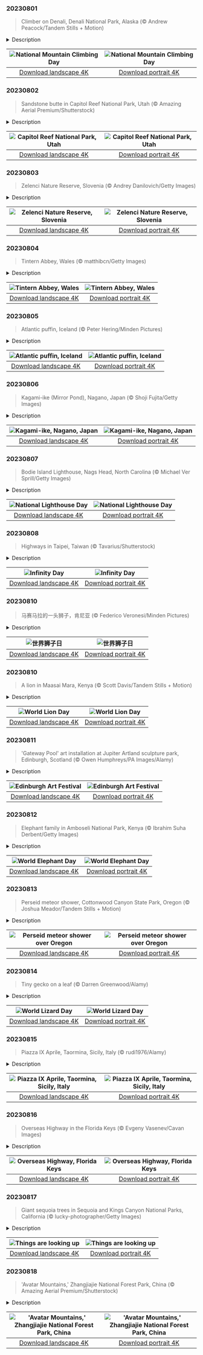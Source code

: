 

### 20230801

> Climber on Denali, Denali National Park, Alaska (© Andrew Peacock/Tandem Stills + Motion)

<details>
<summary>Description</summary>

> Today is National Mountain Climbing Day, dedicated to celebrating the sport while highlighting its many risks and rewards. In a bid to scale the tallest peaks and conquer difficult terrain around the world, mountain climbers embark on physically strenuous journeys that demand exceptional training and experience. But the panoramic views and sense of achievement after reaching the summit makes the effort worthwhile. Our image today is that of Denali, North America's highest peak at 20,310 feet, in south-central Alaska. The name 'Denali' means 'the high one' in the native Athabascan language. Four climbers, Walter Harper, Harry Karstens, Robert Tatum, and Hudson Stuck, were the first to set foot on the top of the mountain in 1913.
> 
> 
> 
> 

</details>

| ![National Mountain Climbing Day](https://cn.bing.com/th?id=OHR.DenaliClimber_EN-US1974827525_UHD.jpg&pid=hp&w=400&h=224&rs=1&c=4) | ![National Mountain Climbing Day](https://cn.bing.com/th?id=OHR.DenaliClimber_EN-US1974827525_1080x1920.jpg&pid=hp&w=155&h=315&rs=1&c=4) |
|:---------:|:---------:|
| [Download landscape 4K](https://cn.bing.com/th?id=OHR.DenaliClimber_EN-US1974827525_UHD.jpg) | [Download portrait 4K](https://cn.bing.com/th?id=OHR.DenaliClimber_EN-US1974827525_1080x1920.jpg) |

### 20230802

> Sandstone butte in Capitol Reef National Park, Utah (© Amazing Aerial Premium/Shutterstock)

<details>
<summary>Description</summary>

> Behold the rugged grandeur of Utah's red rock country. This hidden gem of the American Southwest is Capitol Reef National Park, a tapestry of towering cliffs, twisting canyons, colorful sandstone buttes, and sweeping desert landscapes. Less popular than Zion and Bryce Canyon, the park offers a pleasantly uncrowded experience for visitors keen to enjoy this spectacular landscape. It is also home to a wide variety of plants and animals, including the elusive desert bighorn sheep and more than 230 bird species. But its crown jewel is the nearly 100-mile long Waterpocket Fold, a 7,000-foot-high step in the rock layers, officially known as a monocline. This massive wrinkle on the surface of the planet was formed around 50 to 70 million years ago.
> 
> 
> 
> 

</details>

| ![Capitol Reef National Park, Utah](https://cn.bing.com/th?id=OHR.CapitolButte_EN-US2124222699_UHD.jpg&pid=hp&w=400&h=224&rs=1&c=4) | ![Capitol Reef National Park, Utah](https://cn.bing.com/th?id=OHR.CapitolButte_EN-US2124222699_1080x1920.jpg&pid=hp&w=155&h=315&rs=1&c=4) |
|:---------:|:---------:|
| [Download landscape 4K](https://cn.bing.com/th?id=OHR.CapitolButte_EN-US2124222699_UHD.jpg) | [Download portrait 4K](https://cn.bing.com/th?id=OHR.CapitolButte_EN-US2124222699_1080x1920.jpg) |

### 20230803

> Zelenci Nature Reserve, Slovenia (© Andrey Danilovich/Getty Images)

<details>
<summary>Description</summary>

> Experience nature's palette at its colorful best at Zelenci Springs, where Italy, Austria, and Slovenia meet, and multiple springs combine to form this aquamarine lake. Here in Slovenia’s Triglav National Park, these crystal-clear waters are the source of the Sava Dolinka, which runs into the country’s longest river, the Sava. Peer closely at the lakebed and you will see tiny springs bubbling up beneath the water's surface. These spring waters never freeze as underground water temperatures stay around 41 degrees Fahrenheit, enough to keep flowing through harsh winters in this alpine region.
> 
> 
> 
> 

</details>

| ![Zelenci Nature Reserve, Slovenia](https://cn.bing.com/th?id=OHR.ZelenciSprings_EN-US2246293953_UHD.jpg&pid=hp&w=400&h=224&rs=1&c=4) | ![Zelenci Nature Reserve, Slovenia](https://cn.bing.com/th?id=OHR.ZelenciSprings_EN-US2246293953_1080x1920.jpg&pid=hp&w=155&h=315&rs=1&c=4) |
|:---------:|:---------:|
| [Download landscape 4K](https://cn.bing.com/th?id=OHR.ZelenciSprings_EN-US2246293953_UHD.jpg) | [Download portrait 4K](https://cn.bing.com/th?id=OHR.ZelenciSprings_EN-US2246293953_1080x1920.jpg) |

### 20230804

> Tintern Abbey, Wales (© matthibcn/Getty Images)

<details>
<summary>Description</summary>

> Set deep in a gorge of the UK's River Wye, Tintern Abbey has an enduring presence. Originally built in wood, this Gothic masterpiece in Monmouthshire, Wales, was rebuilt in stone in 1269. It was in use for centuries until the dissolution of the monasteries in the 1530s, when Henry VIII broke with the Catholic Church. The building fell into ruin but, as the centuries passed, word of its intricate stones and romantic, pastoral setting spread. From painter J. M. W. Turner to poet William Wordsworth, many artists were drawn to the abbey over the years. This majestic ruin is now a national icon on the Welsh bank of the River Wye, on the border between Wales and England. There's another abbey in County Wexford, Ireland, of the same name. Back in olden days, the one in Wales was often known as 'Tintern Major,' while the Ireland one was called 'Tintern de Voto' (Tintern of the Vow).
> 
> 
> 
> 

</details>

| ![Tintern Abbey, Wales](https://cn.bing.com/th?id=OHR.GothicRuins_EN-US2341737381_UHD.jpg&pid=hp&w=400&h=224&rs=1&c=4) | ![Tintern Abbey, Wales](https://cn.bing.com/th?id=OHR.GothicRuins_EN-US2341737381_1080x1920.jpg&pid=hp&w=155&h=315&rs=1&c=4) |
|:---------:|:---------:|
| [Download landscape 4K](https://cn.bing.com/th?id=OHR.GothicRuins_EN-US2341737381_UHD.jpg) | [Download portrait 4K](https://cn.bing.com/th?id=OHR.GothicRuins_EN-US2341737381_1080x1920.jpg) |

### 20230805

> Atlantic puffin, Iceland (© Peter Hering/Minden Pictures)

<details>
<summary>Description</summary>

> Meet the Atlantic puffin! Known as 'sea parrots' or 'clowns of the sea,' about 60% of all Atlantic puffins nest on the coasts of Iceland. If you visit between June and September, you might see baby puffins being flung off a cliff. Do not be alarmed! It's part of puffling season, a yearly tradition on Iceland's Westman Islands, home of the largest puffin colony in the world. Residents search with a flashlight for lost or wayward pufflings—baby puffins—around cliffs, harbors, and the seaside area. They pick them up with gloved hands, take them to a cliff before sundown, and toss them over the edge. Why? Well, the lights of the town can confuse pufflings, who use the light of the moon and stars to guide them to the ocean, where they live for much of the year. Residents are simply doing their part to ensure they find their way to their natural habitat.
> 
> 
> 
> 

</details>

| ![Atlantic puffin, Iceland](https://cn.bing.com/th?id=OHR.AtlanticPuffin_EN-US6337041297_UHD.jpg&pid=hp&w=400&h=224&rs=1&c=4) | ![Atlantic puffin, Iceland](https://cn.bing.com/th?id=OHR.AtlanticPuffin_EN-US6337041297_1080x1920.jpg&pid=hp&w=155&h=315&rs=1&c=4) |
|:---------:|:---------:|
| [Download landscape 4K](https://cn.bing.com/th?id=OHR.AtlanticPuffin_EN-US6337041297_UHD.jpg) | [Download portrait 4K](https://cn.bing.com/th?id=OHR.AtlanticPuffin_EN-US6337041297_1080x1920.jpg) |

### 20230806

> Kagami-ike (Mirror Pond), Nagano, Japan (© Shoji Fujita/Getty Images)

<details>
<summary>Description</summary>

> This serene Japanese landscape is reflected in the still waters of an artificial reservoir known as Kagami-ike, meaning ‘mirror pond.' Surrounded by lush greenery and the Togakushi Mountain Range in Nagano Prefecture, Kagami-ike emerges from the morning mists to create an enchanting spectacle. During the cherry blossom season, visitors walk among sakura petals that float along the breeze while, in autumn, they can enjoy its surrounding orange and yellow foliage. This secluded spot is a wonderfully peaceful place for mindful meditation and self-reflection.
> 
> 
> 
> 

</details>

| ![Kagami-ike, Nagano, Japan](https://cn.bing.com/th?id=OHR.NaganoPond_EN-US2600828175_UHD.jpg&pid=hp&w=400&h=224&rs=1&c=4) | ![Kagami-ike, Nagano, Japan](https://cn.bing.com/th?id=OHR.NaganoPond_EN-US2600828175_1080x1920.jpg&pid=hp&w=155&h=315&rs=1&c=4) |
|:---------:|:---------:|
| [Download landscape 4K](https://cn.bing.com/th?id=OHR.NaganoPond_EN-US2600828175_UHD.jpg) | [Download portrait 4K](https://cn.bing.com/th?id=OHR.NaganoPond_EN-US2600828175_1080x1920.jpg) |

### 20230807

> Bodie Island Lighthouse, Nags Head, North Carolina (© Michael Ver Sprill/Getty Images)

<details>
<summary>Description</summary>

> Happy National Lighthouse Day! A beacon, a warning, and a symbol of hope and home, lighthouses have existed for thousands of years. The earliest known was the Pharos of Alexandria, which stood an estimated 330 feet tall. Built by the ancient Egyptians in the 3rd century BCE, an open fire was lit at its highest part to guide ships into port. Illumination technology advanced over the centuries, culminating in today's electric versions beaming light that can be seen from over 20 miles away. North Carolina's Bodie Island Lighthouse, pictured here, was built in 1872 and overlooks a section of ocean once known as the Graveyard of the Atlantic. Since then, it's been doing its best to outshine the stars above, as it guides sailors home to safe harbor.
> 
> 
> 
> 

</details>

| ![National Lighthouse Day](https://cn.bing.com/th?id=OHR.BodieNC_EN-US2693689463_UHD.jpg&pid=hp&w=400&h=224&rs=1&c=4) | ![National Lighthouse Day](https://cn.bing.com/th?id=OHR.BodieNC_EN-US2693689463_1080x1920.jpg&pid=hp&w=155&h=315&rs=1&c=4) |
|:---------:|:---------:|
| [Download landscape 4K](https://cn.bing.com/th?id=OHR.BodieNC_EN-US2693689463_UHD.jpg) | [Download portrait 4K](https://cn.bing.com/th?id=OHR.BodieNC_EN-US2693689463_1080x1920.jpg) |

### 20230808

> Highways in Taipei, Taiwan (© Tavarius/Shutterstock)

<details>
<summary>Description</summary>

> This looping highway in Taipei bears a resemblance to the symbol of infinity—the concept of something without ends or limits that is celebrated today. Infinity Day is held on the eighth day of the eighth month, a nod to the symbol's likeness to a sideways figure-of-eight. Established in 1987 by a New York-based philosopher, Jean-Pierre Ady Fenyo, the day celebrates freedom of thinking in its various forms, from philosophy through the arts and sciences. The symbol itself has a much longer history. English mathematician John Wallis is credited with introducing it as a mathematical symbol in 1655. The philosophical concept of infinity dates back at least as far as ancient Greece.
> 
> Taipei, the capital of Taiwan, was founded in the 18th century. The city might seem remote due to its location at the northern tip of the island, but Taipei's industrial activity encouraged the construction of impressive highways and public transport systems. Its green areas and nature preserves are equally remarkable, creating an extraordinary aerial view of the parks and roads in surprising shapes.
> 
> 

</details>

| ![Infinity Day](https://cn.bing.com/th?id=OHR.InfinityTaipei_EN-US3008697284_UHD.jpg&pid=hp&w=400&h=224&rs=1&c=4) | ![Infinity Day](https://cn.bing.com/th?id=OHR.InfinityTaipei_EN-US3008697284_1080x1920.jpg&pid=hp&w=155&h=315&rs=1&c=4) |
|:---------:|:---------:|
| [Download landscape 4K](https://cn.bing.com/th?id=OHR.InfinityTaipei_EN-US3008697284_UHD.jpg) | [Download portrait 4K](https://cn.bing.com/th?id=OHR.InfinityTaipei_EN-US3008697284_1080x1920.jpg) |

### 20230810

> 马赛马拉的一头狮子，肯尼亚 (© Federico Veronesi/Minden Pictures)

<details>
<summary>Description</summary>

> 狮子被称作“丛林之王”，但是在今天，也就是世界狮子日，我们得纠正这个说法：狮子其实并不生活在丛林中。狮子是草原和平原的王者，是凶猛的猎手。当它们没有狩猎时，这些威武的生物又会显露出相当有欺骗性的可爱一面来。它们会小憩、打闹、互相梳理毛发，然后下一秒又会突然去追逐羚羊，甚至是河马。就像是1994年的经典电影《狮子王》的片头曲里面唱的，这就是生命的循环。
> 
> 
> 
> 

</details>

| ![世界狮子日](https://cn.bing.com/th?id=OHR.WorldLionDay_ZH-CN0525835107_UHD.jpg&pid=hp&w=400&h=224&rs=1&c=4) | ![世界狮子日](https://cn.bing.com/th?id=OHR.WorldLionDay_ZH-CN0525835107_1080x1920.jpg&pid=hp&w=155&h=315&rs=1&c=4) |
|:---------:|:---------:|
| [Download landscape 4K](https://cn.bing.com/th?id=OHR.WorldLionDay_ZH-CN0525835107_UHD.jpg) | [Download portrait 4K](https://cn.bing.com/th?id=OHR.WorldLionDay_ZH-CN0525835107_1080x1920.jpg) |

### 20230810

> A lion in Maasai Mara, Kenya (© Scott Davis/Tandem Stills + Motion)

<details>
<summary>Description</summary>

> Lions are known as 'the king of the jungle,' but on World Lion Day, let's set the record straight: Lions don't live in the jungle. Lions lounge in lordly leisure and hunt with ferocious focus on grasslands and plains. When they're not hunting, these majestic creatures nap, wrestle, and groom each other. But in an instant, they're chasing down a hapless gazelle or a hippopotamus that's wandered too far from the safety of its river. Like the opening song of 'The Lion King' movie says, it's the circle of life. World Lion Day is our opportunity to (ahem) lionize these regal beasts and raise awareness of threats to their well-being like poaching, habitat destruction, and other human-lion conflicts.
> 
> 
> 
> 

</details>

| ![World Lion Day](https://cn.bing.com/th?id=OHR.WorldLionDay_EN-US3311213683_UHD.jpg&pid=hp&w=400&h=224&rs=1&c=4) | ![World Lion Day](https://cn.bing.com/th?id=OHR.WorldLionDay_EN-US3311213683_1080x1920.jpg&pid=hp&w=155&h=315&rs=1&c=4) |
|:---------:|:---------:|
| [Download landscape 4K](https://cn.bing.com/th?id=OHR.WorldLionDay_EN-US3311213683_UHD.jpg) | [Download portrait 4K](https://cn.bing.com/th?id=OHR.WorldLionDay_EN-US3311213683_1080x1920.jpg) |

### 20230811

> 'Gateway Pool' art installation at Jupiter Artland sculpture park, Edinburgh, Scotland (© Owen Humphreys/PA Images/Alamy)

<details>
<summary>Description</summary>

> It might look futuristic, but this stunning pool was created a few years ago at the Jupiter Artland sculpture garden near Edinburgh, for the Scottish city's annual art festival. Nearly 30 feet wide, 'Gateway' is both a landscape sculpture and a functioning swimming pool. It was made by the artist Joana Vasconcelos from over 11,000 hand-painted tiles, produced in a traditional ceramic workshop in Portugal.
> 
> Today is the first day of this year's Edinburgh Art Festival, which runs for two weeks and features events and exhibitions by both established artists and emerging talents. August is festival season in Scotland's capital city, which is also hosting its international festival, the famous Edinburgh Festival Fringe, the Royal Edinburgh Military Tattoo, and the city's international book and film festivals.
> 
> 

</details>

| ![Edinburgh Art Festival](https://cn.bing.com/th?id=OHR.JupiterArtland_EN-US8317170258_UHD.jpg&pid=hp&w=400&h=224&rs=1&c=4) | ![Edinburgh Art Festival](https://cn.bing.com/th?id=OHR.JupiterArtland_EN-US8317170258_1080x1920.jpg&pid=hp&w=155&h=315&rs=1&c=4) |
|:---------:|:---------:|
| [Download landscape 4K](https://cn.bing.com/th?id=OHR.JupiterArtland_EN-US8317170258_UHD.jpg) | [Download portrait 4K](https://cn.bing.com/th?id=OHR.JupiterArtland_EN-US8317170258_1080x1920.jpg) |

### 20230812

> Elephant family in Amboseli National Park, Kenya (© Ibrahim Suha Derbent/Getty Images)

<details>
<summary>Description</summary>

> These giants are the largest land animals on Earth, African bush elephants, which can reach 13 feet in shoulder height and weigh as much as 11 tons. They are one of three living species of elephant, alongside their smaller relatives, the African forest elephant and the Asian elephant. Their immense size is not the only incredible thing about them. Studies suggest that elephants can recognize themselves in the mirror and that these mammals display emotions such as grief when they lose family members. World Elephant Day—held on August 12—was set up to admire them but also to highlight the difficulties they face. Amboseli National Park in Kenya—where this photograph was taken—is one of the few remaining habitats where African elephant herds can still be found in large numbers.
> 
> 
> 
> 

</details>

| ![World Elephant Day](https://cn.bing.com/th?id=OHR.ThreeElephants_EN-US3930300492_UHD.jpg&pid=hp&w=400&h=224&rs=1&c=4) | ![World Elephant Day](https://cn.bing.com/th?id=OHR.ThreeElephants_EN-US3930300492_1080x1920.jpg&pid=hp&w=155&h=315&rs=1&c=4) |
|:---------:|:---------:|
| [Download landscape 4K](https://cn.bing.com/th?id=OHR.ThreeElephants_EN-US3930300492_UHD.jpg) | [Download portrait 4K](https://cn.bing.com/th?id=OHR.ThreeElephants_EN-US3930300492_1080x1920.jpg) |

### 20230813

> Perseid meteor shower, Cottonwood Canyon State Park, Oregon (© Joshua Meador/Tandem Stills + Motion)

<details>
<summary>Description</summary>

> What must our ancestors have thought when they saw meteors light up the night sky? Was it terrifying or an event of wonder? Thankfully, we now know that this celestial cascade is a harmless annual event. The Perseid meteor shower thrills stargazers from mid-July to late August and is due to peak today. The Perseids are caused by Earth passing through debris left behind by the Comet Swift-Tuttle. When the cosmic debris hits our atmosphere, it disintegrates in a colorful, fiery light display. It's a good night to catch the Perseids if you can—the moon is projected to only be 10% illuminated, so the meteors should really stand out against the dark sky.
> 
> 
> 
> 

</details>

| ![Perseid meteor shower over Oregon](https://cn.bing.com/th?id=OHR.PerseidsOregon_EN-US9307597393_UHD.jpg&pid=hp&w=400&h=224&rs=1&c=4) | ![Perseid meteor shower over Oregon](https://cn.bing.com/th?id=OHR.PerseidsOregon_EN-US9307597393_1080x1920.jpg&pid=hp&w=155&h=315&rs=1&c=4) |
|:---------:|:---------:|
| [Download landscape 4K](https://cn.bing.com/th?id=OHR.PerseidsOregon_EN-US9307597393_UHD.jpg) | [Download portrait 4K](https://cn.bing.com/th?id=OHR.PerseidsOregon_EN-US9307597393_1080x1920.jpg) |

### 20230814

> Tiny gecko on a leaf (© Darren Greenwood/Alamy)

<details>
<summary>Description</summary>

> When trying to draw attention to World Lizard Day, you don't want to lead off with a scary Gila monster or monitor lizard. Nope, what you want front and center is a cute little gecko like the one we see here. Geckos come in varying sizes across 1,500 species and are unique among lizards for their vocalizations for mating, distress, and social interactions.
> 
> World Lizard Day might not be a big event for most of us, but it is important: These reptiles are threatened worldwide, and as both predators and prey, they are a critical part of ecosystems. So today let's think about our scaled friends, and if you're thinking about getting a pet, why not a lizard? Leopard geckos and bearded dragons are among the most beginner-friendly lizards to own.
> 
> 

</details>

| ![World Lizard Day](https://cn.bing.com/th?id=OHR.GeckoLeaf_EN-US4138920498_UHD.jpg&pid=hp&w=400&h=224&rs=1&c=4) | ![World Lizard Day](https://cn.bing.com/th?id=OHR.GeckoLeaf_EN-US4138920498_1080x1920.jpg&pid=hp&w=155&h=315&rs=1&c=4) |
|:---------:|:---------:|
| [Download landscape 4K](https://cn.bing.com/th?id=OHR.GeckoLeaf_EN-US4138920498_UHD.jpg) | [Download portrait 4K](https://cn.bing.com/th?id=OHR.GeckoLeaf_EN-US4138920498_1080x1920.jpg) |

### 20230815

> Piazza IX Aprile, Taormina, Sicily, Italy (© rudi1976/Alamy)

<details>
<summary>Description</summary>

> Welcome to Taormina, an historic Italian resort built into a hillside high above the Ionian Sea on the coast of Sicily. From here you can take in panoramic views of the coast of Calabria, on the Italian mainland, the city of Syracuse, and Mount Etna, roughly 20 miles away.
> 
> Our homepage image shows the town's main square, the Piazza IX Aprile, with a Baroque church and bell tower, the Chiesa di San Giuseppe, and an historic clock tower. The square is seen as an elegant 'public living room' with many outdoor bars and artists waiting to paint your portrait.
> 
> 

</details>

| ![Piazza IX Aprile, Taormina, Sicily, Italy](https://cn.bing.com/th?id=OHR.TaorminaSquare_EN-US9553838481_UHD.jpg&pid=hp&w=400&h=224&rs=1&c=4) | ![Piazza IX Aprile, Taormina, Sicily, Italy](https://cn.bing.com/th?id=OHR.TaorminaSquare_EN-US9553838481_1080x1920.jpg&pid=hp&w=155&h=315&rs=1&c=4) |
|:---------:|:---------:|
| [Download landscape 4K](https://cn.bing.com/th?id=OHR.TaorminaSquare_EN-US9553838481_UHD.jpg) | [Download portrait 4K](https://cn.bing.com/th?id=OHR.TaorminaSquare_EN-US9553838481_1080x1920.jpg) |

### 20230816

> Overseas Highway in the Florida Keys (© Evgeny Vasenev/Cavan Images)

<details>
<summary>Description</summary>

> Once upon a time, there lived a wealthy industrialist, Henry Flagler, who embarked on the herculean task of creating an overseas railway connecting mainland Florida to Key West. When it opened in 1912, it was dubbed the Eighth Wonder of the World. However, the triumph was short-lived. It was hit by a hurricane on Labor Day, 1935 and the railroad discontinued operations. The railway was sold to the US government and rebuilt as an automobile highway, opening in 1938.
> 
> These days, the Overseas Highway still stretches about 113 miles through the Florida Keys over 42 bridges, which jump from island to island over the Atlantic Ocean, Florida Bay, and the Gulf of Mexico. Many of the original bridges were replaced in 1982, including the longest, the Seven Mile Bridge pictured in the distance in our homepage image. Drivers crossing the Overseas Highway can still see remnants of some of the old bridges running alongside their replacements, including the Old Seven Mile Bridge, a section of which was renovated for cyclists and pedestrians. An engineering marvel, the ‘highway that goes to sea' has also featured in blockbusters like 'License to Kill' and 'True Lies.'
> 
> 

</details>

| ![Overseas Highway, Florida Keys](https://cn.bing.com/th?id=OHR.KeyWestBridge_EN-US9752501933_UHD.jpg&pid=hp&w=400&h=224&rs=1&c=4) | ![Overseas Highway, Florida Keys](https://cn.bing.com/th?id=OHR.KeyWestBridge_EN-US9752501933_1080x1920.jpg&pid=hp&w=155&h=315&rs=1&c=4) |
|:---------:|:---------:|
| [Download landscape 4K](https://cn.bing.com/th?id=OHR.KeyWestBridge_EN-US9752501933_UHD.jpg) | [Download portrait 4K](https://cn.bing.com/th?id=OHR.KeyWestBridge_EN-US9752501933_1080x1920.jpg) |

### 20230817

> Giant sequoia trees in Sequoia and Kings Canyon National Parks, California (© lucky-photographer/Getty Images)

<details>
<summary>Description</summary>

> We're looking at sequoia trees in Sequoia and Kings Canyon National Parks, California—the two parks border each other in the Sierra Nevada range in Central California. These giant sequoias can grow nearly 300 feet tall and some specimens have lived more than 3,000 years. Their longevity—even in areas prone to wildfires—is helped by thick bark that's full of fire-resistant tannins.
> 
> 
> 
> 

</details>

| ![Things are looking up](https://cn.bing.com/th?id=OHR.SequoiaSunlight_EN-US6214316930_UHD.jpg&pid=hp&w=400&h=224&rs=1&c=4) | ![Things are looking up](https://cn.bing.com/th?id=OHR.SequoiaSunlight_EN-US6214316930_1080x1920.jpg&pid=hp&w=155&h=315&rs=1&c=4) |
|:---------:|:---------:|
| [Download landscape 4K](https://cn.bing.com/th?id=OHR.SequoiaSunlight_EN-US6214316930_UHD.jpg) | [Download portrait 4K](https://cn.bing.com/th?id=OHR.SequoiaSunlight_EN-US6214316930_1080x1920.jpg) |

### 20230818

> 'Avatar Mountains,' Zhangjiajie National Forest Park, China (© Amazing Aerial Premium/Shutterstock)

<details>
<summary>Description</summary>

> These stunning stone spires, rising from the forest in China's Hunan province, are said to have inspired the floating mountains of the movie 'Avatar.' There are more than 3,000 of these quartz-sandstone pillars in Zhangjiajie National Forest Park, often swathed in mist, part of a spectacular landscape that has inspired generations of painters. These days, they are popularly known as the 'Avatar Mountains' and one, the 3,544-foot-high Southern Sky Pillar, was officially renamed as 'Avatar Hallelujah Mountain' in 2010, the year after the blockbuster movie was released.
> 
> The spires sit within the wider Wulingyuan Scenic and Historic Interest Area, a UNESCO World Heritage Site, and attract millions of tourists each year who come to marvel at their otherworldly beauty. The park is dotted with numerous hiking trails and glass-bottomed skywalks, allowing visitors to enjoy panoramic views of this natural wonder.
> 
> 

</details>

| !['Avatar Mountains,' Zhangjiajie National Forest Park, China](https://cn.bing.com/th?id=OHR.AvatarMountain_EN-US0084042494_UHD.jpg&pid=hp&w=400&h=224&rs=1&c=4) | !['Avatar Mountains,' Zhangjiajie National Forest Park, China](https://cn.bing.com/th?id=OHR.AvatarMountain_EN-US0084042494_1080x1920.jpg&pid=hp&w=155&h=315&rs=1&c=4) |
|:---------:|:---------:|
| [Download landscape 4K](https://cn.bing.com/th?id=OHR.AvatarMountain_EN-US0084042494_UHD.jpg) | [Download portrait 4K](https://cn.bing.com/th?id=OHR.AvatarMountain_EN-US0084042494_1080x1920.jpg) |